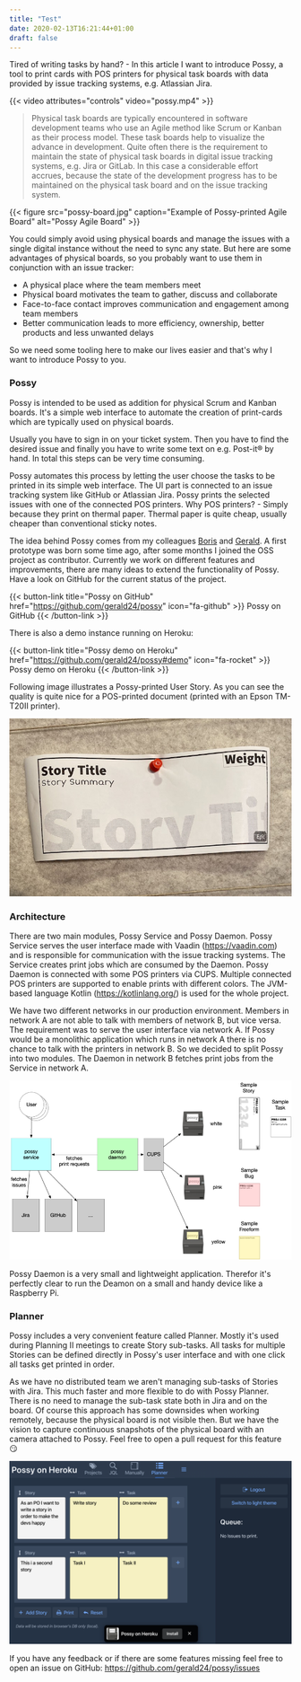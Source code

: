 ```yaml
---
title: "Test"
date: 2020-02-13T16:21:44+01:00
draft: false
---
```


Tired of writing tasks by hand? - In this article I want to introduce Possy, a tool to print cards
with POS printers for physical task boards with data provided by issue tracking systems, e.g. Atlassian Jira.

<!--more-->

{{< video attributes="controls" video="possy.mp4" >}}

> Physical task boards are typically encountered in software development teams who use an
Agile method like Scrum or Kanban as their process model. These task boards help to visualize
the advance in development. Quite often there is the requirement to maintain the state
of physical task boards in digital issue tracking systems, e.g. Jira or GitLab. In this case
a considerable eff ort accrues, because the state of the development progress has to be maintained
on the physical task board and on the issue tracking system.

{{< figure src="possy-board.jpg" caption="Example of Possy-printed Agile Board" alt="Possy Agile Board" >}}

You could simply avoid using physical boards and manage the issues with a single digital instance without the need
to sync any state. But here are some advantages of physical boards, so you probably want to use them in conjunction
with an issue tracker:

* A physical place where the team members meet
* Physical board motivates the team to gather, discuss and collaborate
* Face-to-face contact improves communication and engagement among team members
* Better communication leads to more efficiency, ownership, better products and less unwanted delays

So we need some tooling here to make our lives easier and that's why I want to introduce Possy to you.

### Possy

Possy is intended to be used as addition for physical Scrum and Kanban boards. It's a simple web interface to
automate the creation of print-cards which are typically used on physical boards.

Usually you have to sign in on your ticket system. Then you have to find the desired issue and finally you have to
write some text on e.g. Post-it® by hand. In total this steps can be very time consuming.

Possy automates this process by letting the user choose the tasks to be printed in its simple web interface.
The UI part is connected to an issue tracking system like GitHub or Atlassian Jira. Possy prints the selected
issues with one of the connected POS printers. Why POS printers? - Simply because they print on thermal
paper. Thermal paper is quite cheap, usually cheaper than conventional sticky notes.

The idea behind Possy comes from my colleagues [Boris](https://github.com/boris779) and
[Gerald](https://github.com/gerald24). A first prototype was born some time ago, after some months I joined the OSS
project as contributor. Currently we work on different features and improvements, there are many ideas to extend the
functionality of Possy. Have a look on GitHub for the current status of the project. 

{{< button-link title="Possy on GitHub" href="https://github.com/gerald24/possy" icon="fa-github" >}}
	Possy on GitHub
{{< /button-link >}}

There is also a demo instance running on Heroku:

{{< button-link title="Possy demo on Heroku" href="https://github.com/gerald24/possy#demo" icon="fa-rocket" >}}
	Possy demo on Heroku
{{< /button-link >}}

Following image illustrates a Possy-printed User Story. As you can see the quality is quite nice for a POS-printed document
(printed with an Epson TM-T20II printer).

![Possy Story Issue](cover.jpg)

### Architecture

There are two main modules, Possy Service and Possy Daemon. Possy Service serves the user interface made with Vaadin (https://vaadin.com)
and is responsible for communication with the issue tracking systems. The Service creates print jobs which are consumed by the Daemon.
Possy Daemon is connected with some POS printers via CUPS. Multiple connected POS printers are supported to enable
prints with different colors. The JVM-based language Kotlin (https://kotlinlang.org/) is used for the whole project.

We have two different networks in our production environment. Members in network A are not able to talk with members of
network B, but vice versa. The requirement was to serve the user interface via network A. If Possy would be a monolithic
application which runs in network A there is no chance to talk with the printers in network B. So we decided to split Possy
into two modules. The Daemon in network B fetches print jobs from the Service in network A.

![Possy Architecture](possy-architecture.png)

Possy Daemon is a very small and lightweight application. Therefor it's perfectly clear to run the Deamon on a small
and handy device like a Raspberry Pi.

### Planner

Possy includes a very convenient feature called Planner. Mostly it's used during Planning II meetings to create Story sub-tasks.
All tasks for multiple Stories can be defined directly in Possy's user interface and with one click all tasks get printed in order.

As we have no distributed team we aren't managing sub-tasks of Stories with Jira. This much faster and more flexible to do with Possy Planner.
There is no need to manage the sub-task state both in Jira and on the board. Of course this approach has some downsides when working remotely,
because the physical board is not visible then. But we have the vision to capture continuous snapshots of the physical board with an camera
attached to Possy. Feel free to open a pull request for this feature :smirk:

![Possy Planner](planner.png)

If you have any feedback or if there are some features missing feel free to open an issue on GitHub:
https://github.com/gerald24/possy/issues 
